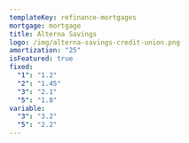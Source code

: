 ```yaml
---
templateKey: refinance-mortgages
mortgage: mortgage
title: Alterna Savings
logo: /img/alterna-savings-credit-union.png
amortization: "25"
isFeatured: true
fixed:
  "1": "1.2"
  "2": "1.45"
  "3": "2.1"
  "5": "1.8"
variable:
  "3": "3.2"
  "5": "2.2"
---
```

